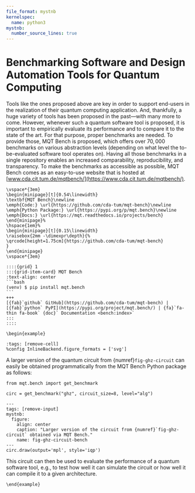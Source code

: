 ```yaml
---
file_format: mystnb
kernelspec:
  name: python3
mystnb:
  number_source_lines: true
---
```


# Benchmarking Software and Design Automation Tools for Quantum Computing

Tools like the ones proposed above are key in order to support end-users in the realization of their quantum computing application.
And, thankfully, a huge variety of tools has been proposed in the past—with many more to come.
However, whenever such a quantum software tool is proposed, it is important to empirically evaluate its performance and to compare it to the state of the art.
For that purpose, proper benchmarks are needed.
To provide those, MQT Bench is proposed, which offers over $70,000$ benchmarks on various abstraction levels (depending on what level the to-be-evaluated software tool operates on).
Having all those benchmarks in a single repository enables an increased comparability, reproducibility, and transparency.
To make the benchmarks as accessible as possible, MQT Bench comes as an easy-to-use website that is hosted at [www.cda.cit.tum.de/mqtbench/](https://www.cda.cit.tum.de/mqtbench/).

```{raw} latex
\vspace*{3em}
\begin{minipage}[t]{0.54\linewidth}
\textbf{MQT Bench}\newline
\emph{Code:} \url{https://github.com/cda-tum/mqt-bench}\newline
\emph{Python Package:} \url{https://pypi.org/p/mqt.bench}\newline
\emph{Docs:} \url{https://mqt.readthedocs.io/projects/bench}
\end{minipage}%
\hspace{1em}%
\begin{minipage}[t]{0.15\linewidth}
\raisebox{2mm -\dimexpr\depth}{%
\qrcode[height=1.75cm]{https://github.com/cda-tum/mqt-bench}
}
\end{minipage}
\vspace*{3em}
```

````{only} html
::::{grid} 1
:::{grid-item-card} MQT Bench
:text-align: center
```bash
(venv) $ pip install mqt.bench
```
+++
[{fab}`github` GitHub](https://github.com/cda-tum/mqt-bench) | [{fab}`python` PyPI](https://pypi.org/project/mqt.bench/) | {fa}`fa-thin fa-book` {doc}` Documentation <bench:index>`
:::
::::
````

```{raw} latex
\begin{example}
```

```{code-cell} ipython3
:tags: [remove-cell]
%config InlineBackend.figure_formats = ['svg']
```

A larger version of the quantum circuit from {numref}`fig-ghz-circuit` can easily be obtained programmatically from the MQT Bench Python package as follows:

```{code-cell} ipython3
from mqt.bench import get_benchmark

circ = get_benchmark("ghz", circuit_size=8, level="alg")
```

```{code-cell} ipython3
---
tags: [remove-input]
mystnb:
  figure:
    align: center
    caption: "Larger version of the circuit from {numref}`fig-ghz-circuit` obtained via MQT Bench."
    name: fig-ghz-circuit-bench
---
circ.draw(output='mpl', style='iqp')
```

This circuit can then be used to evaluate the performance of a quantum software tool, e.g., to test how well it can simulate the circuit or how well it can compile it to a given architecture.

```{raw} latex
\end{example}
```
